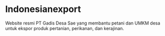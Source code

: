 # Indonesianexport
Website resmi PT Gadis Desa Sae yang membantu petani dan UMKM desa untuk ekspor produk pertanian, perikanan, dan kerajinan.
